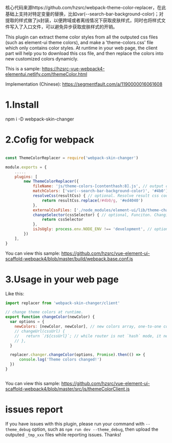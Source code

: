 核心代码来源https://github.com/hzsrc/webpack-theme-color-replacer，在此基础上支持对特定变量的替换，比如var(--search-bar-background-color)；对提取的样式做了js封装，以便跨域或者离线情况下获取皮肤样式，同时也将样式文件写入了入口文件，可以避免异步获取皮肤样式的开销。

This plugin can extract theme color styles from all the outputed css files (such as element-ui theme colors), and make a 'theme-colors.css' file which only contains color styles. At runtime in your web page, the client part will help you to download this css file, and then replace the colors into new customized colors dynamicly.

This is a sample:
https://hzsrc-vue-webpack4-elementui.netlify.com/themeColor.html

Implementation (Chinese):
https://segmentfault.com/a/1190000016061608

# 1.Install
npm i -D webpack-skin-changer

# 2.Cofig for webpack

````js

const ThemeColorReplacer = require('webpack-skin-changer')

module.exports = {
    .....
    plugins: [
        new ThemeColorReplacer({
			fileName: 'js/theme-colors-[contenthash:8].js', // output css file name, suport [contenthash] and [hash].
            matchColors: ['var(--search-bar-background-color)', '#4b0'], // colors array for extracting css file
            resolveCss(resultCss) { // optional. Resolve result css code as you wish.
                return resultCss.replace(/#4b0/g, '#ed4040')
            },
            externalCssFiles: ['./node_modules/element-ui/lib/theme-chalk/index.css'], // optional, String or string array. Set external css files (such as cdn css) to extract colors.
            changeSelector(cssSelector) { // optional, Funciton. Changing css selectors, in order to raise css priority, to resolve lazy-loading problems.
                return cssSelector
            },
            isJsUgly: process.env.NODE_ENV !== 'development', // optional. Set to `true` if your js is uglified. Default is set by process.env.NODE_ENV.
        })
    ],
}
````

You can view this sample:
https://github.com/hzsrc/vue-element-ui-scaffold-webpack4/blob/master/build/webpack.base.conf.js

# 3.Usage in your web page
Like this:

````js
import replacer from 'webpack-skin-changer/client'

// change theme colors at runtime.
export function changeColor(newColor) {
  var options = {
    newColors: [newColor, newColor], // new colors array, one-to-one corresponde with `matchColors`
    // changeUrl(cssUrl) {
    //   return `/${cssUrl}`; // while router is not `hash` mode, it needs absolute path
    // },
  }

  replacer.changer.changeColor(options, Promise).then(() => {
      console.log('Theme colors changed!')
  })
}



````

You can view this sample:
https://github.com/hzsrc/vue-element-ui-scaffold-webpack4/blob/master/src/js/themeColorClient.js

# issues report
If you have issues with this plugin, please run your command with `--theme_debug` option, such as `npm run dev --theme_debug`, then upload the outputed `_tmp_xxx` files while reporting issues. Thanks!